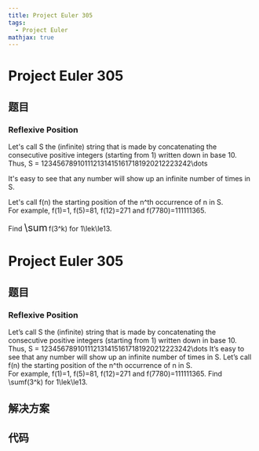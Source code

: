 ```yaml
---
title: Project Euler 305
tags:
  - Project Euler
mathjax: true
---
```

<escape><!-- more --></escape>
    
# Project Euler 305
## 题目
### Reflexive Position


Let's call S the (infinite) string that is made by concatenating the consecutive positive integers (starting from 1)  written down in base 10.<br /> 
Thus, S = 1234567891011121314151617181920212223242\dots


It's easy to see that any number will show up an infinite number of times in S.


Let's call f(n) the starting position of the n^th occurrence of n in S.<br /> 
For example, f(1)=1, f(5)=81, f(12)=271 and f(7780)=111111365.


Find <span style="font-size:larger;"><span style="font-size:larger;">\sum</span></span> f(3^k) for 1\lek\le13.




# Project Euler 305
## 题目
### Reflexive Position

Let’s call S the (infinite) string that is made by concatenating the consecutive positive integers (starting from 1)  written down in base 10.<br>Thus, S = 1234567891011121314151617181920212223242\dots
It’s easy to see that any number will show up an infinite number of times in S.
Let’s call f(n) the starting position of the n^th occurrence of n in S.<br>For example, f(1)=1, f(5)=81, f(12)=271 and f(7780)=111111365.
Find \sumf(3^k) for 1\lek\le13.


## 解决方案


## 代码


